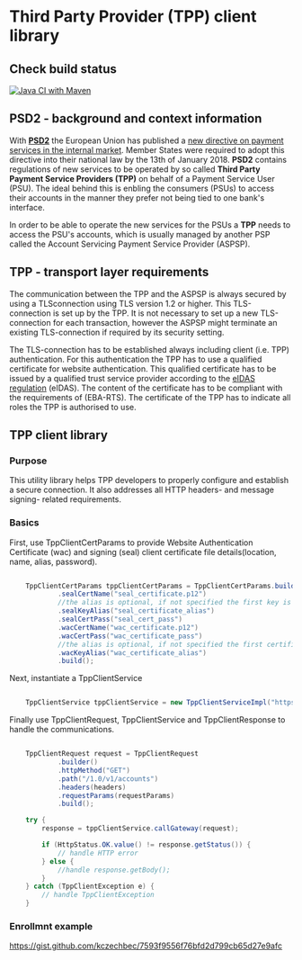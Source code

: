 # Third Party Provider (TPP) client library

## Check build status
[![Java CI with Maven](https://github.com/bec-denmark/openbanking-tpp-client/actions/workflows/maven.yml/badge.svg)](https://github.com/bec-denmark/openbanking-tpp-client/actions/workflows/maven.yml)

## PSD2 - background and context information

With **[PSD2](https://en.wikipedia.org/wiki/Payment_Services_Directive#Revised_Directive_on_Payment_Services_(PSD2))** the European Union has published a [new directive on payment services in the
internal market](https://eur-lex.europa.eu/legal-content/EN/TXT/?uri=CELEX%3A32015L2366). Member States were required to adopt this directive into their national law by the 
13th of January 2018. **PSD2** contains regulations of new services to be operated by so 
called **Third Party Payment Service Providers (TPP)** on behalf of a Payment Service User (PSU). 
The ideal behind this is enbling the consumers (PSUs) to access their accounts in the manner they prefer
not being tied to one bank's interface.

In order to be able to operate the new services for the PSUs a **TPP** needs to access the PSU's accounts, 
which is usually managed by another PSP called the Account Servicing Payment Service Provider (ASPSP).

## TPP - transport layer requirements
The communication between the TPP and the ASPSP is always secured by using a TLSconnection 
using TLS version 1.2 or higher. This TLS-connection is set up by the TPP. It is not necessary 
to set up a new TLS-connection for each transaction, however the ASPSP might terminate an existing 
TLS-connection if required by its security setting.

The TLS-connection has to be established always including client (i.e. TPP) authentication.
For this authentication the TPP has to use a qualified certificate for website authentication.
This qualified certificate has to be issued by a qualified trust service provider according 
to the [eIDAS regulation](https://en.wikipedia.org/wiki/EIDAS) (eIDAS). The content of the certificate has to be compliant with the
requirements of (EBA-RTS). The certificate of the TPP has to indicate all roles 
the TPP is authorised to use.

## TPP client library

### Purpose 

This utility library helps TPP developers to properly configure and establish a secure connection.
It also addresses all HTTP headers- and message signing- related requirements. 

### Basics

First, use TppClientCertParams to provide Website Authentication Certificate (wac) and signing (seal) 
client certificate file details(location, name, alias, password).

```java

    TppClientCertParams tppClientCertParams = TppClientCertParams.builder().keystorePath("keystore_path")
            .sealCertName("seal_certificate.p12")
            //the alias is optional, if not specified the first key is used 
            .sealKeyAlias("seal_certificate_alias")
            .sealCertPass("seal_cert_pass")
            .wacCertName("wac_certificate.p12")
            .wacCertPass("wac_certificate_pass")
            //the alias is optional, if not specified the first certificate is used
            .wacKeyAlias("wac_certificate_alias")
            .build(); 

```

Next, instantiate a TppClientService 
```java

    TppClientService tppClientService = new TppClientServiceImpl("https://some.gateway.url", tppClientCertParams);

```
Finally use TppClientRequest, TppClientService and TppClientResponse to handle the communications.

```java

    TppClientRequest request = TppClientRequest
            .builder()
            .httpMethod("GET")
            .path("/1.0/v1/accounts")
            .headers(headers)
            .requestParams(requestParams)
            .build();

    try {
        response = tppClientService.callGateway(request);

        if (HttpStatus.OK.value() != response.getStatus()) {
            // handle HTTP error 
        } else {
            //handle response.getBody();
        }
    } catch (TppClientException e) {
        // handle TppClientException 
    }

``` 
### Enrollmnt example
https://gist.github.com/kczechbec/7593f9556f76bfd2d799cb65d27e9afc
